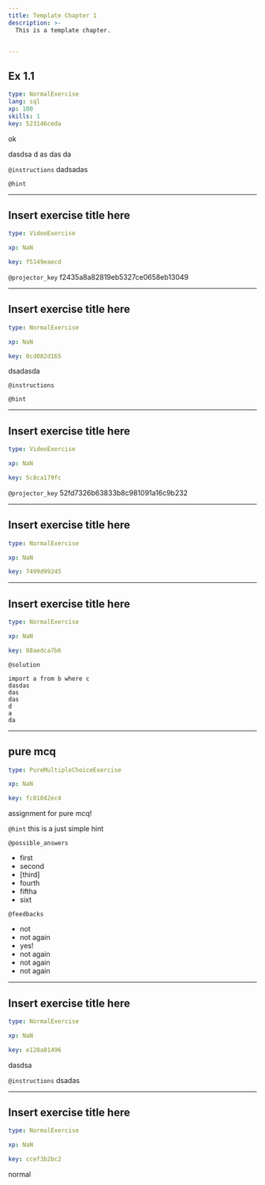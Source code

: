 ```yaml
---
title: Template Chapter 1
description: >-
  This is a template chapter.


---
```

## Ex 1.1

```yaml
type: NormalExercise
lang: sql
xp: 100
skills: 1
key: 523146ceda
```

ok




dasdsa
d
as
das
da

`@instructions`
dadsadas

`@hint`











---
## Insert exercise title here

```yaml
type: VideoExercise

xp: NaN

key: f5149eaecd
```

`@projector_key`
f2435a8a82819eb5327ce0658eb13049

---
## Insert exercise title here

```yaml
type: NormalExercise

xp: NaN

key: 0cd082d165
```

dsadasda

`@instructions`


`@hint`











---
## Insert exercise title here

```yaml
type: VideoExercise

xp: NaN

key: 5c8ca179fc
```

`@projector_key`
52fd7326b63833b8c981091a16c9b232

---
## Insert exercise title here

```yaml
type: NormalExercise

xp: NaN

key: 7499d99245
```














---
## Insert exercise title here

```yaml
type: NormalExercise

xp: NaN

key: 88aedca7b6
```







`@solution`
```{undefined}
import a from b where c
dasdas
das
das
d
a
da
```






---
## pure mcq

```yaml
type: PureMultipleChoiceExercise

xp: NaN

key: fc01042ec4
```

assignment for pure mcq!


`@hint`
this is a just simple hint





`@possible_answers`
- first
- second
- [third]
- fourth
- fiftha
- sixt

`@feedbacks`
- not
- not again
- yes!
- not again
- not again
- not again




---
## Insert exercise title here

```yaml
type: NormalExercise

xp: NaN

key: e128a81496
```

dasdsa

`@instructions`
dsadas











---
## Insert exercise title here

```yaml
type: NormalExercise

xp: NaN

key: ccef3b2bc2
```

normal











